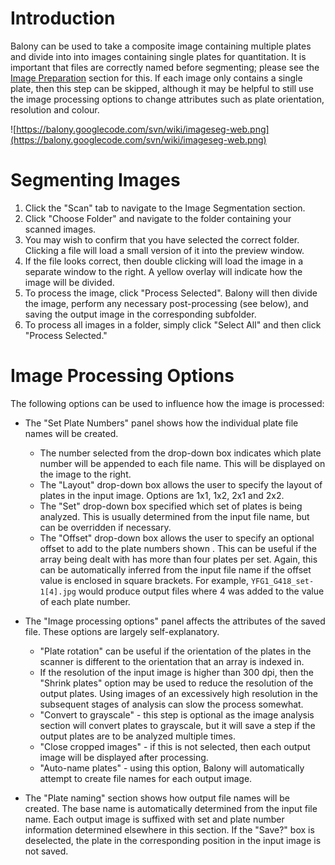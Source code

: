 

# Introduction #

Balony can be used to take a composite image containing multiple plates and divide into into images containing single plates for quantitation. It is important that files are correctly named before segmenting; please see the [Image Preparation](ImagePreparation.md) section for this. If each image only contains a single plate, then this step can be skipped, although it may be helpful to still use the image processing options to change attributes such as plate orientation, resolution and colour.

![https://balony.googlecode.com/svn/wiki/imageseg-web.png](https://balony.googlecode.com/svn/wiki/imageseg-web.png)

# Segmenting Images #

  1. Click the "Scan" tab to navigate to the Image Segmentation section.
  1. Click "Choose Folder" and navigate to the folder containing your scanned images.
  1. You may wish to confirm that you have selected the correct folder. Clicking a file will load a small version of it into the preview window.
  1. If the file looks correct, then double clicking will load the image in a separate window to the right. A yellow overlay will indicate how the image will be divided.
  1. To process the image, click "Process Selected". Balony will then divide the image, perform any necessary post-processing (see below), and saving the output image in the corresponding subfolder.
  1. To process all images in a folder, simply click "Select All" and then click "Process Selected."

# Image Processing Options #

The following options can be used to influence how the image is processed:

  * The "Set Plate Numbers" panel shows how the individual plate file names will be created.
    * The number selected from the drop-down box indicates which plate number will be appended to each file name. This will be displayed on the image to the right.
    * The "Layout" drop-down box allows the user to specify the layout of plates in the input image. Options are 1x1, 1x2, 2x1 and 2x2.
    * The "Set" drop-down box specified which set of plates is being analyzed. This is usually determined from the input file name, but can be overridden if necessary.
    * The "Offset" drop-down box allows the user to specify an optional offset to add to the plate numbers shown . This can be useful if the array being dealt with has more than four plates per set. Again, this can be automatically inferred from the input file name if the offset value is enclosed in square brackets. For example, `YFG1_G418_set-1[4].jpg` would produce output files where 4 was added to the value of each plate number.

  * The "Image processing options" panel affects the attributes of the saved file. These options are largely self-explanatory.
    * "Plate rotation" can be useful if the orientation of the plates in the scanner is different to the orientation that an array is indexed in.
    * If the resolution of the input image is higher than 300 dpi, then the "Shrink plates" option may be used to reduce the resolution of the output plates. Using images of an excessively high resolution in the subsequent stages of analysis can slow the process somewhat.
    * "Convert to grayscale" - this step is optional as the image analysis section will convert plates to grayscale, but it will save a step if the output plates are to be analyzed multiple times.
    * "Close cropped images" - if this is not selected, then each output image will be displayed after processing.
    * "Auto-name plates" - using this option, Balony will automatically attempt to create file names for each output image.

  * The "Plate naming" section shows how output file names will be created. The base name is automatically determined from the input file name. Each output image is suffixed with set and plate number information determined elsewhere in this section. If the "Save?" box is deselected, the plate in the corresponding position in the input image is not saved.